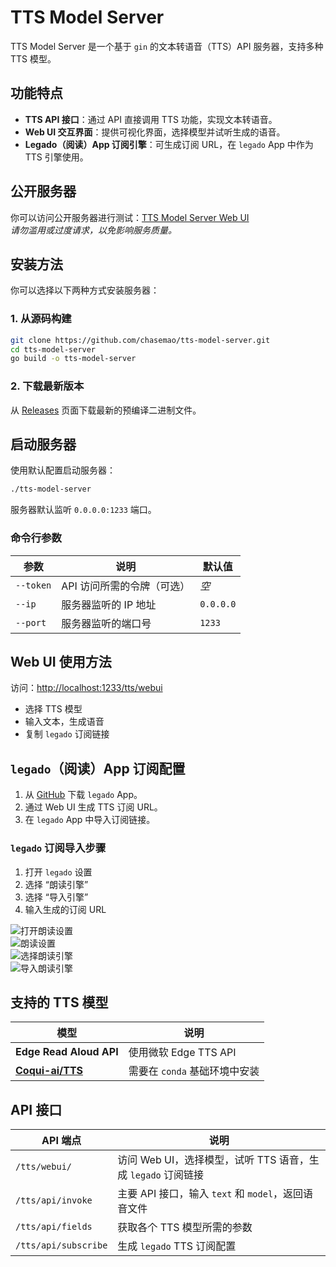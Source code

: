 # TTS Model Server  

TTS Model Server 是一个基于 `gin` 的文本转语音（TTS）API 服务器，支持多种 TTS 模型。  

## 功能特点  

- **TTS API 接口**：通过 API 直接调用 TTS 功能，实现文本转语音。  
- **Web UI 交互界面**：提供可视化界面，选择模型并试听生成的语音。  
- **Legado（阅读）App 订阅引擎**：可生成订阅 URL，在 `legado` App 中作为 TTS 引擎使用。  

## 公开服务器  

你可以访问公开服务器进行测试：[TTS Model Server Web UI](https://chasemao.com/tts/webui/)  
*请勿滥用或过度请求，以免影响服务质量。*  

## 安装方法  

你可以选择以下两种方式安装服务器：  

### 1. 从源码构建  

```bash
git clone https://github.com/chasemao/tts-model-server.git
cd tts-model-server
go build -o tts-model-server
```  

### 2. 下载最新版本  

从 [Releases](https://github.com/chasemao/tts-model-server/releases) 页面下载最新的预编译二进制文件。  

## 启动服务器  

使用默认配置启动服务器：  

```bash
./tts-model-server
```  

服务器默认监听 `0.0.0.0:1233` 端口。  

### 命令行参数  

| 参数 | 说明 | 默认值 |
|------|------|-------|
| `--token` | API 访问所需的令牌（可选） | *空* |
| `--ip` | 服务器监听的 IP 地址 | `0.0.0.0` |
| `--port` | 服务器监听的端口号 | `1233` |

## Web UI 使用方法  

访问：[http://localhost:1233/tts/webui](http://localhost:1233/tts/webui)  

- 选择 TTS 模型  
- 输入文本，生成语音  
- 复制 `legado` 订阅链接  

## `legado`（阅读）App 订阅配置  

1. 从 [GitHub](https://github.com/gedoor/legado) 下载 `legado` App。  
2. 通过 Web UI 生成 TTS 订阅 URL。  
3. 在 `legado` App 中导入订阅链接。  

### `legado` 订阅导入步骤  

1. 打开 `legado` 设置  
2. 选择 “朗读引擎”  
3. 选择 “导入引擎”  
4. 输入生成的订阅 URL  

![打开朗读设置](./open%20speech.png)  
![朗读设置](./open%20speech%20setting.png)  
![选择朗读引擎](./choose%20speak%20engine.png)  
![导入朗读引擎](./import%20engine.png)  

## 支持的 TTS 模型  

| 模型 | 说明 |
|------|------|
| **Edge Read Aloud API** | 使用微软 Edge TTS API |
| **[Coqui-ai/TTS](https://github.com/coqui-ai/TTS)** | 需要在 `conda` 基础环境中安装 |

## API 接口  

| API 端点 | 说明 |
|----------|------|
| `/tts/webui/` | 访问 Web UI，选择模型，试听 TTS 语音，生成 `legado` 订阅链接 |
| `/tts/api/invoke` | 主要 API 接口，输入 `text` 和 `model`，返回语音文件 |
| `/tts/api/fields` | 获取各个 TTS 模型所需的参数 |
| `/tts/api/subscribe` | 生成 `legado` TTS 订阅配置 |